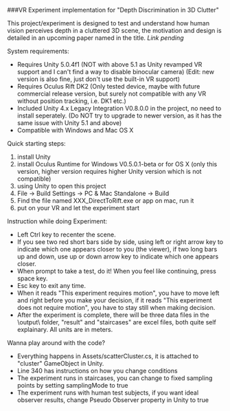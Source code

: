 ###VR Experiment implementation for "Depth Discrimination in 3D Clutter"

This project/experiment is designed to test and understand how human vision perceives depth in a cluttered 3D scene, the motivation and design is detailed in an upcoming paper named in the title. *Link pending*

System requirements:

* Requires Unity 5.0.4f1 (NOT with above 5.1 as Unity revamped VR support and I can't find a way to disable binocular camera) (Edit: new version is also fine, just don't use the built-in VR support)
* Requires Oculus Rift DK2 (Only tested device, maybe with future commercial release version, but surely not compatible with any VR without position tracking, i.e. DK1 etc.)
* Included Unity 4.x Legacy Integration V0.8.0.0 in the project, no need to install seperately. (Do NOT try to upgrade to newer version, as it has the same issue with Unity 5.1 and above)
* Compatible with Windows and Mac OS X

Quick starting steps:

1. install Unity
2. install Oculus Runtime for Windows V0.5.0.1-beta or for OS X (only this version, higher version requires higher Unity version which is not compatible)
3. using Unity to open this project
4. File -> Build Settings -> PC & Mac Standalone -> Build
5. Find the file named XXX_DirectToRift.exe or app on mac, run it
6. put on your VR and let the experiment start

Instruction while doing Experiment:

* Left Ctrl key to recenter the scene.
* If you see two red short bars side by side, using left or right arrow key to indicate which one appears closer to you (the viewer), if two long bars up and down, use up or down arrow key to indicate which one appears closer.
* When prompt to take a test, do it! When you feel like continuing, press space key.
* Esc key to exit any time.
* When it reads "This experiment requires motion", you have to move left and right before you make your decision, if it reads "This experiment does not require motion", you have to stay still when making decision.
* After the experiment is complete, there will be three data files in the \output\ folder, "result" and "staircases" are excel files, both quite self explainary. All units are in meters.

Wanna play around with the code?

* Everything happens in Assets/scatterCluster.cs, it is attached to "cluster" GameObject in Unity.
* Line 340 has instructions on how you change conditions
* The experiment runs in staircases, you can change to fixed sampling points by setting samplingMode to true
* The experiment runs with human test subjects, if you want ideal observer results, change Pseudo Observer property in Unity to true
